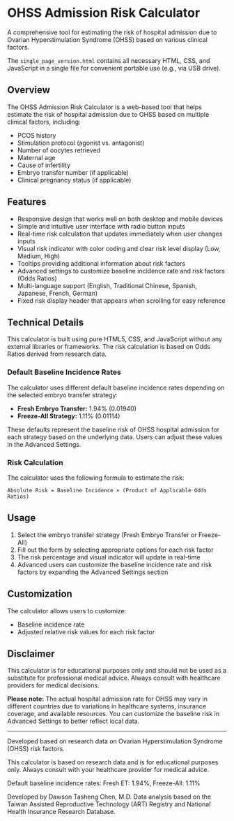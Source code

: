 # OHSS Admission Risk Calculator

A comprehensive tool for estimating the risk of hospital admission due to Ovarian Hyperstimulation Syndrome (OHSS) based on various clinical factors.

The `single_page_version.html` contains all necessary HTML, CSS, and JavaScript in a single file for convenient portable use (e.g., via USB drive).

## Overview

The OHSS Admission Risk Calculator is a web-based tool that helps estimate the risk of hospital admission due to OHSS based on multiple clinical factors, including:

- PCOS history
- Stimulation protocol (agonist vs. antagonist)
- Number of oocytes retrieved
- Maternal age
- Cause of infertility
- Embryo transfer number (if applicable)
- Clinical pregnancy status (if applicable)

## Features

- Responsive design that works well on both desktop and mobile devices
- Simple and intuitive user interface with radio button inputs
- Real-time risk calculation that updates immediately when user changes inputs
- Visual risk indicator with color coding and clear risk level display (Low, Medium, High)
- Tooltips providing additional information about risk factors
- Advanced settings to customize baseline incidence rate and risk factors (Odds Ratios)
- Multi-language support (English, Traditional Chinese, Spanish, Japanese, French, German)
- Fixed risk display header that appears when scrolling for easy reference

## Technical Details

This calculator is built using pure HTML5, CSS, and JavaScript without any external libraries or frameworks. The risk calculation is based on Odds Ratios derived from research data.

### Default Baseline Incidence Rates

The calculator uses different default baseline incidence rates depending on the selected embryo transfer strategy:
- **Fresh Embryo Transfer:** 1.94% (0.01940)
- **Freeze-All Strategy:** 1.11% (0.01114)

These defaults represent the baseline risk of OHSS hospital admission for each strategy based on the underlying data. Users can adjust these values in the Advanced Settings.

### Risk Calculation

The calculator uses the following formula to estimate the risk:
```
Absolute Risk = Baseline Incidence × (Product of Applicable Odds Ratios)
```

## Usage

1. Select the embryo transfer strategy (Fresh Embryo Transfer or Freeze-All)
2. Fill out the form by selecting appropriate options for each risk factor
3. The risk percentage and visual indicator will update in real-time
4. Advanced users can customize the baseline incidence rate and risk factors by expanding the Advanced Settings section

## Customization

The calculator allows users to customize:
- Baseline incidence rate
- Adjusted relative risk values for each risk factor

## Disclaimer

This calculator is for educational purposes only and should not be used as a substitute for professional medical advice. Always consult with healthcare providers for medical decisions.

**Please note:** The actual hospital admission rate for OHSS may vary in different countries due to variations in healthcare systems, insurance coverage, and available resources. You can customize the baseline risk in Advanced Settings to better reflect local data.

---

Developed based on research data on Ovarian Hyperstimulation Syndrome (OHSS) risk factors.

<footer class="enhanced-footer">
  <div class="footer-content">
    <div class="disclaimer-section">
      <p>
        This calculator is based on research data and is for educational
        purposes only. Always consult with your healthcare provider for
        medical advice.
      </p>
      <p>
        Default baseline incidence rates: Fresh ET: 1.94%, Freeze-All: 1.11%
      </p>
    </div>
    <div class="credits-section">
      <p class="credits">
        <span class="developer"
          >Developed by Dawson Tasheng Chen, M.D.</span
        >
        <span class="data-source"
          >Data analysis based on the Taiwan Assisted Reproductive
          Technology (ART) Registry and National Health Insurance Research
          Database.</span
        >
      </p>
    </div>
  </div>
</footer>

